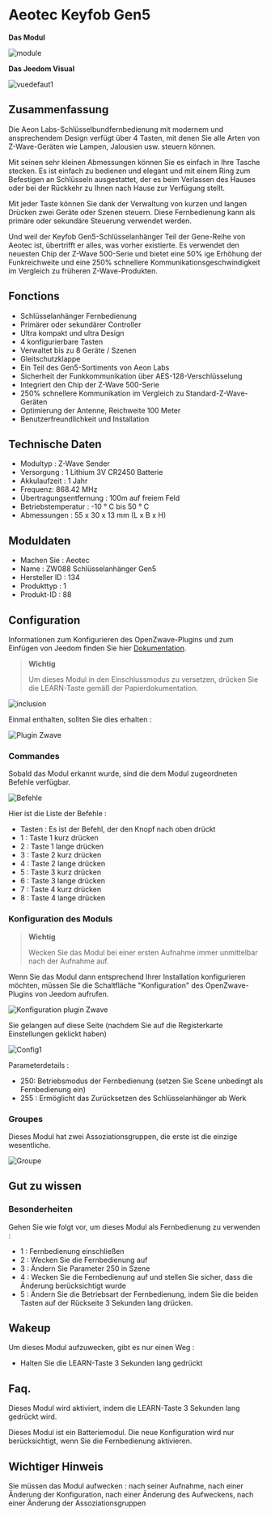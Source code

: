 # Aeotec Keyfob Gen5

**Das Modul**

![module](images/aeotec.keyfob-gen5/module.jpg)

**Das Jeedom Visual**

![vuedefaut1](images/aeotec.keyfob-gen5/vuedefaut1.jpg)

## Zusammenfassung

Die Aeon Labs-Schlüsselbundfernbedienung mit modernem und ansprechendem Design verfügt über 4 Tasten, mit denen Sie alle Arten von Z-Wave-Geräten wie Lampen, Jalousien usw. steuern können.

Mit seinen sehr kleinen Abmessungen können Sie es einfach in Ihre Tasche stecken. Es ist einfach zu bedienen und elegant und mit einem Ring zum Befestigen an Schlüsseln ausgestattet, der es beim Verlassen des Hauses oder bei der Rückkehr zu Ihnen nach Hause zur Verfügung stellt.

Mit jeder Taste können Sie dank der Verwaltung von kurzen und langen Drücken zwei Geräte oder Szenen steuern. Diese Fernbedienung kann als primäre oder sekundäre Steuerung verwendet werden.

Und weil der Keyfob Gen5-Schlüsselanhänger Teil der Gene-Reihe von Aeotec ist, übertrifft er alles, was vorher existierte. Es verwendet den neuesten Chip der Z-Wave 500-Serie und bietet eine 50% ige Erhöhung der Funkreichweite und eine 250% schnellere Kommunikationsgeschwindigkeit im Vergleich zu früheren Z-Wave-Produkten.

## Fonctions

-   Schlüsselanhänger Fernbedienung
-   Primärer oder sekundärer Controller
-   Ultra kompakt und ultra Design
-   4 konfigurierbare Tasten
-   Verwaltet bis zu 8 Geräte / Szenen
-   Gleitschutzklappe
-   Ein Teil des Gen5-Sortiments von Aeon Labs
-   Sicherheit der Funkkommunikation über AES-128-Verschlüsselung
-   Integriert den Chip der Z-Wave 500-Serie
-   250% schnellere Kommunikation im Vergleich zu Standard-Z-Wave-Geräten
-   Optimierung der Antenne, Reichweite 100 Meter
-   Benutzerfreundlichkeit und Installation

## Technische Daten

-   Modultyp : Z-Wave Sender
-   Versorgung : 1 Lithium 3V CR2450 Batterie
-   Akkulaufzeit : 1 Jahr
-   Frequenz: 868.42 MHz
-   Übertragungsentfernung : 100m auf freiem Feld
-   Betriebstemperatur : -10 ° C bis 50 ° C
-   Abmessungen : 55 x 30 x 13 mm (L x B x H)

## Moduldaten

-   Machen Sie : Aeotec
-   Name : ZW088 Schlüsselanhänger Gen5
-   Hersteller ID : 134
-   Produkttyp : 1
-   Produkt-ID : 88

## Configuration

Informationen zum Konfigurieren des OpenZwave-Plugins und zum Einfügen von Jeedom finden Sie hier [Dokumentation](https://doc.jeedom.com/de_DE/plugins/automation%20protocol/openzwave/).

> **Wichtig**
>
> Um dieses Modul in den Einschlussmodus zu versetzen, drücken Sie die LEARN-Taste gemäß der Papierdokumentation.

![inclusion](images/aeotec.keyfob-gen5/inclusion.jpg)

Einmal enthalten, sollten Sie dies erhalten :

![Plugin Zwave](images/aeotec.keyfob-gen5/information.jpg)

### Commandes

Sobald das Modul erkannt wurde, sind die dem Modul zugeordneten Befehle verfügbar.

![Befehle](images/aeotec.keyfob-gen5/commandes.jpg)

Hier ist die Liste der Befehle :

-   Tasten : Es ist der Befehl, der den Knopf nach oben drückt
  - 1 : Taste 1 kurz drücken
  - 2 : Taste 1 lange drücken
  - 3 : Taste 2 kurz drücken
  - 4 : Taste 2 lange drücken
  - 5 : Taste 3 kurz drücken
  - 6 : Taste 3 lange drücken
  - 7 : Taste 4 kurz drücken
  - 8 : Taste 4 lange drücken

### Konfiguration des Moduls

> **Wichtig**
>
> Wecken Sie das Modul bei einer ersten Aufnahme immer unmittelbar nach der Aufnahme auf.

Wenn Sie das Modul dann entsprechend Ihrer Installation konfigurieren möchten, müssen Sie die Schaltfläche "Konfiguration" des OpenZwave-Plugins von Jeedom aufrufen.

![Konfiguration plugin Zwave](images/plugin/bouton_configuration.jpg)

Sie gelangen auf diese Seite (nachdem Sie auf die Registerkarte Einstellungen geklickt haben)

![Config1](images/aeotec.keyfob-gen5/config1.jpg)

Parameterdetails :

-   250: Betriebsmodus der Fernbedienung (setzen Sie Scene unbedingt als Fernbedienung ein)
-   255 : Ermöglicht das Zurücksetzen des Schlüsselanhänger ab Werk

### Groupes

Dieses Modul hat zwei Assoziationsgruppen, die erste ist die einzige wesentliche.

![Groupe](images/aeotec.keyfob-gen5/groupe.jpg)

##  Gut zu wissen

### Besonderheiten

Gehen Sie wie folgt vor, um dieses Modul als Fernbedienung zu verwenden :

-   1 : Fernbedienung einschließen
-   2 : Wecken Sie die Fernbedienung auf
-   3 : Ändern Sie Parameter 250 in Szene
-   4 : Wecken Sie die Fernbedienung auf und stellen Sie sicher, dass die Änderung berücksichtigt wurde
-   5 : Ändern Sie die Betriebsart der Fernbedienung, indem Sie die beiden Tasten auf der Rückseite 3 Sekunden lang drücken.

## Wakeup

Um dieses Modul aufzuwecken, gibt es nur einen Weg :

-   Halten Sie die LEARN-Taste 3 Sekunden lang gedrückt

## Faq.

Dieses Modul wird aktiviert, indem die LEARN-Taste 3 Sekunden lang gedrückt wird.

Dieses Modul ist ein Batteriemodul. Die neue Konfiguration wird nur berücksichtigt, wenn Sie die Fernbedienung aktivieren.

## Wichtiger Hinweis

Sie müssen das Modul aufwecken : nach seiner Aufnahme, nach einer Änderung der Konfiguration, nach einer Änderung des Aufweckens, nach einer Änderung der Assoziationsgruppen
